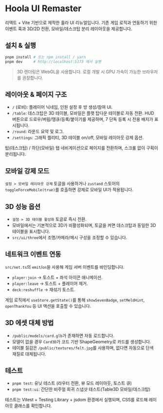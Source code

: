 # Hoola UI Remaster

리액트 + Vite 기반으로 제작한 훌라 UI 리뉴얼입니다. 기존 게임 로직과 연동하기 위한 이벤트 훅과 3D/2D 전환, 모바일/데스크탑 분리 레이아웃을 제공합니다.

## 설치 & 실행

```bash
pnpm install # 또는 npm install / yarn
pnpm dev     # http://localhost:5173 에서 실행
```

> 3D 렌더링은 WebGL을 사용합니다. 로컬 개발 시 GPU 가속이 가능한 브라우저를 권장합니다.

## 레이아웃 & 페이지 구조

- `/` (로비): 플레이어 닉네임, 인원 설정 후 방 생성/참여 UI.
- `/table`: 데스크탑은 3D 테이블, 모바일은 플랫 탑다운 테이블로 자동 전환. HUD 버튼으로 드로우/버림/땡큐/등록/붙이기를 제공하며, 7 단독 등록 시 전용 배지가 표시됩니다.
- `/round`: 라운드 요약 및 로그.
- `/settings`: 그래픽 퀄리티, 3D 테이블 on/off, 모바일 레이아웃 강제 옵션.

탑(데스크탑) / 하단(모바일) 탭 네비게이션으로 페이지를 전환하며, 스크롤 없이 구획이 분리됩니다.

## 모바일 강제 모드

`설정 > 모바일 레이아웃 강제` 토글을 사용하거나 `zustand` 스토어의 `toggleForceMobile(true)`를 호출하면 강제로 모바일 UI가 적용됩니다.

## 3D 성능 옵션

- `설정 > 3D 테이블 활성화` 토글로 즉시 전환.
- 모바일에서는 기본적으로 3D가 비활성화되며, 토글을 켜면 데스크탑과 동일한 3D 테이블을 표시합니다.
- `src/ui/three`에서 조명/카메라/메시 구성을 조정할 수 있습니다.

## 네트워크 이벤트 연동

`src/net.ts`의 `emit`/`on`을 사용해 게임 서버 이벤트를 바인딩합니다.

- `player:join` → 토스트 + 좌석 아이콘 애니메이션.
- `player:leave` → 토스트 + 플레이어 제거.
- `deck:reshuffle` → 재섞기 토스트.

게임 로직에서 `useStore.getState()`를 통해 `showSevenBadge`, `setMeldHint`, `openThankYou` 등 UI 액션을 호출할 수 있습니다.

## 3D 에셋 대체 방법

- `/public/models/card.glb`가 존재하면 자동 로드합니다.
- 모델이 없을 경우 `Card3D`가 코드 기반 ShapeGeometry로 카드를 생성합니다.
- 테이블 질감은 `/public/textures/felt.jpg`를 사용하며, 없다면 자동으로 단색 재질로 대체됩니다.

## 테스트

- `pnpm test`: 유닛 테스트 (라우터 전환, 뷰 모드 레이아웃, 토스트 큐)
- `pnpm test:ui`: 간단한 비주얼 회귀 스냅샷 테스트(Table3D 모바일/데스크탑)

테스트는 Vitest + Testing Library + jsdom 환경에서 실행되며, CSS를 로드해 레이아웃 클래스를 확인합니다.
